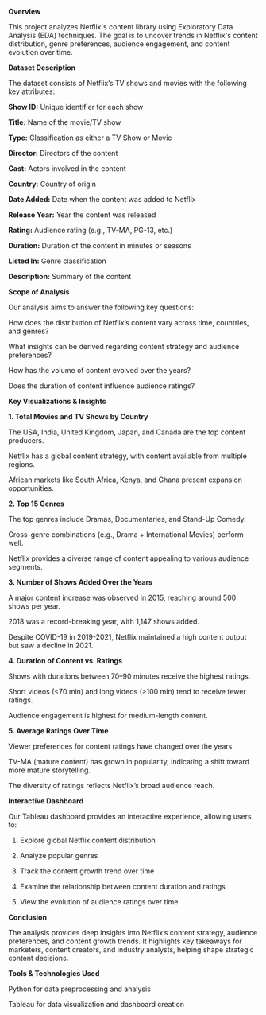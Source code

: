 **Overview**

This project analyzes Netflix's content library using Exploratory Data Analysis (EDA) techniques. The goal is to uncover trends in Netflix's content distribution, genre preferences, audience engagement, and content evolution over time.

**Dataset Description**

The dataset consists of Netflix’s TV shows and movies with the following key attributes:

**Show ID:** Unique identifier for each show

**Title:** Name of the movie/TV show

**Type:** Classification as either a TV Show or Movie

**Director:** Directors of the content

**Cast:** Actors involved in the content

**Country:** Country of origin

**Date Added:** Date when the content was added to Netflix

**Release Year:** Year the content was released

**Rating:** Audience rating (e.g., TV-MA, PG-13, etc.)

**Duration:** Duration of the content in minutes or seasons

**Listed In:** Genre classification

**Description:** Summary of the content

**Scope of Analysis**

Our analysis aims to answer the following key questions:

How does the distribution of Netflix’s content vary across time, countries, and genres?

What insights can be derived regarding content strategy and audience preferences?

How has the volume of content evolved over the years?

Does the duration of content influence audience ratings?

**Key Visualizations & Insights**

**1. Total Movies and TV Shows by Country**

The USA, India, United Kingdom, Japan, and Canada are the top content producers.

Netflix has a global content strategy, with content available from multiple regions.

African markets like South Africa, Kenya, and Ghana present expansion opportunities.

**2. Top 15 Genres**

The top genres include Dramas, Documentaries, and Stand-Up Comedy.

Cross-genre combinations (e.g., Drama + International Movies) perform well.

Netflix provides a diverse range of content appealing to various audience segments.

**3. Number of Shows Added Over the Years**

A major content increase was observed in 2015, reaching around 500 shows per year.

2018 was a record-breaking year, with 1,147 shows added.

Despite COVID-19 in 2019-2021, Netflix maintained a high content output but saw a decline in 2021.

**4. Duration of Content vs. Ratings**

Shows with durations between 70–90 minutes receive the highest ratings.

Short videos (<70 min) and long videos (>100 min) tend to receive fewer ratings.

Audience engagement is highest for medium-length content.

**5. Average Ratings Over Time**

Viewer preferences for content ratings have changed over the years.

TV-MA (mature content) has grown in popularity, indicating a shift toward more mature storytelling.

The diversity of ratings reflects Netflix’s broad audience reach.

**Interactive Dashboard**

Our Tableau dashboard provides an interactive experience, allowing users to:

1. Explore global Netflix content distribution

2. Analyze popular genres

3. Track the content growth trend over time

4. Examine the relationship between content duration and ratings

5. View the evolution of audience ratings over time

**Conclusion**

The analysis provides deep insights into Netflix’s content strategy, audience preferences, and content growth trends. It highlights key takeaways for marketers, content creators, and industry analysts, helping shape strategic content decisions.

**Tools & Technologies Used**

Python for data preprocessing and analysis

Tableau for data visualization and dashboard creation
